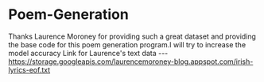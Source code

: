 # Poem-Generation
Thanks Laurence Moroney for providing such a great dataset and providing the base code for this poem generation program.I will try to increase the model accuracy
Link for Laurence's text data ---https://storage.googleapis.com/laurencemoroney-blog.appspot.com/irish-lyrics-eof.txt
